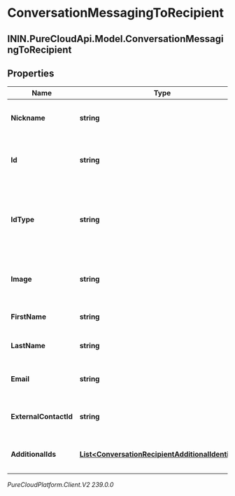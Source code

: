 # ConversationMessagingToRecipient

## ININ.PureCloudApi.Model.ConversationMessagingToRecipient

## Properties

|Name | Type | Description | Notes|
|------------ | ------------- | ------------- | -------------|
| **Nickname** | **string** | Nickname or display name of the recipient. | [optional] |
| **Id** | **string** | The recipient ID specific to the provider. | |
| **IdType** | **string** | The recipient ID type. This is used to indicate the format used for the ID. | [optional] |
| **Image** | **string** | URL of an image that represents the recipient. | [optional] |
| **FirstName** | **string** | First name of the recipient. | [optional] |
| **LastName** | **string** | Last name of the recipient. | [optional] |
| **Email** | **string** | E-mail address of the recipient. | [optional] |
| **ExternalContactId** | **string** | The identifier of the external contact. | [optional] |
| **AdditionalIds** | [**List&lt;ConversationRecipientAdditionalIdentifier&gt;**](ConversationRecipientAdditionalIdentifier) | List of recipient additional identifiers | [optional] |



_PureCloudPlatform.Client.V2 239.0.0_
